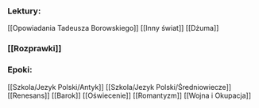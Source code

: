 
### Lektury:
[[Opowiadania Tadeusza Borowskiego]]
[[Inny świat]]
[[Dżuma]]

### [[Rozprawki]]


### Epoki:
[[Szkola/Jezyk Polski/Antyk]]
[[Szkola/Jezyk Polski/Średniowiecze]]
[[Renesans]]
[[Barok]]
[[Oświecenie]]
[[Romantyzm]]
[[Wojna i Okupacja]]